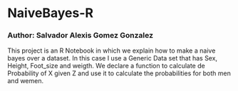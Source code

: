 # NaiveBayes-R
### Author: Salvador Alexis Gomez Gonzalez

This project is an R Notebook in which we explain how to make a naive bayes over a dataset.
In this case I use a Generic Data set that has Sex, Height, Foot_size and weigth.
We declare a function to calculate de Probability of X given Z and use it to calculate the probabilities for both men and wemen.

